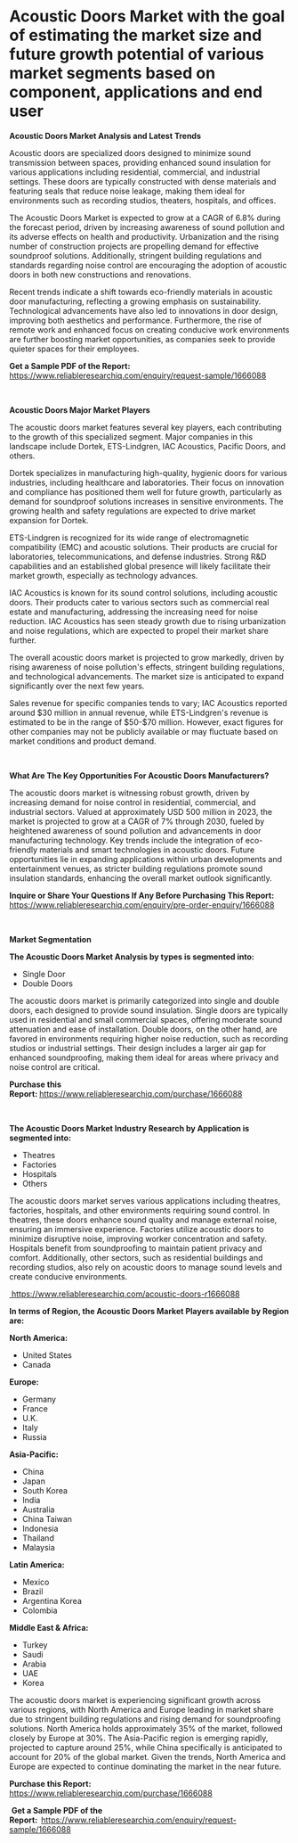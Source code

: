 <p><h1>Acoustic Doors Market with the goal of estimating the market size and future growth potential of various market segments based on component, applications and end user</h1></p><p><strong>Acoustic Doors Market Analysis and Latest Trends</strong></p>
<p><p>Acoustic doors are specialized doors designed to minimize sound transmission between spaces, providing enhanced sound insulation for various applications including residential, commercial, and industrial settings. These doors are typically constructed with dense materials and featuring seals that reduce noise leakage, making them ideal for environments such as recording studios, theaters, hospitals, and offices.</p><p>The Acoustic Doors Market is expected to grow at a CAGR of 6.8% during the forecast period, driven by increasing awareness of sound pollution and its adverse effects on health and productivity. Urbanization and the rising number of construction projects are propelling demand for effective soundproof solutions. Additionally, stringent building regulations and standards regarding noise control are encouraging the adoption of acoustic doors in both new constructions and renovations.</p><p>Recent trends indicate a shift towards eco-friendly materials in acoustic door manufacturing, reflecting a growing emphasis on sustainability. Technological advancements have also led to innovations in door design, improving both aesthetics and performance. Furthermore, the rise of remote work and enhanced focus on creating conducive work environments are further boosting market opportunities, as companies seek to provide quieter spaces for their employees.</p></p>
<p><strong>Get a Sample PDF of the Report:&nbsp;</strong> <a href="https://www.reliableresearchiq.com/enquiry/request-sample/1666088?utm_campaign=3534&utm_medium=2&utm_source=Github&utm_content=ia&utm_term=17042025&utm_id=acoustic-doors">https://www.reliableresearchiq.com/enquiry/request-sample/1666088</a></p>
<p>&nbsp;</p>
<p><strong>Acoustic Doors Major Market Players</strong></p>
<p><p>The acoustic doors market features several key players, each contributing to the growth of this specialized segment. Major companies in this landscape include Dortek, ETS-Lindgren, IAC Acoustics, Pacific Doors, and others.</p><p>Dortek specializes in manufacturing high-quality, hygienic doors for various industries, including healthcare and laboratories. Their focus on innovation and compliance has positioned them well for future growth, particularly as demand for soundproof solutions increases in sensitive environments. The growing health and safety regulations are expected to drive market expansion for Dortek.</p><p>ETS-Lindgren is recognized for its wide range of electromagnetic compatibility (EMC) and acoustic solutions. Their products are crucial for laboratories, telecommunications, and defense industries. Strong R&D capabilities and an established global presence will likely facilitate their market growth, especially as technology advances.</p><p>IAC Acoustics is known for its sound control solutions, including acoustic doors. Their products cater to various sectors such as commercial real estate and manufacturing, addressing the increasing need for noise reduction. IAC Acoustics has seen steady growth due to rising urbanization and noise regulations, which are expected to propel their market share further.</p><p>The overall acoustic doors market is projected to grow markedly, driven by rising awareness of noise pollution's effects, stringent building regulations, and technological advancements. The market size is anticipated to expand significantly over the next few years.</p><p>Sales revenue for specific companies tends to vary; IAC Acoustics reported around $30 million in annual revenue, while ETS-Lindgren's revenue is estimated to be in the range of $50-$70 million. However, exact figures for other companies may not be publicly available or may fluctuate based on market conditions and product demand.</p></p>
<p>&nbsp;</p>
<p><strong>What Are The Key Opportunities For Acoustic Doors Manufacturers?</strong></p>
<p><p>The acoustic doors market is witnessing robust growth, driven by increasing demand for noise control in residential, commercial, and industrial sectors. Valued at approximately USD 500 million in 2023, the market is projected to grow at a CAGR of 7% through 2030, fueled by heightened awareness of sound pollution and advancements in door manufacturing technology. Key trends include the integration of eco-friendly materials and smart technologies in acoustic doors. Future opportunities lie in expanding applications within urban developments and entertainment venues, as stricter building regulations promote sound insulation standards, enhancing the overall market outlook significantly.</p></p>
<p><strong>Inquire or Share Your Questions If Any Before Purchasing This Report:</strong> <a href="https://www.reliableresearchiq.com/enquiry/pre-order-enquiry/1666088?utm_campaign=3534&utm_medium=2&utm_source=Github&utm_content=ia&utm_term=17042025&utm_id=acoustic-doors">https://www.reliableresearchiq.com/enquiry/pre-order-enquiry/1666088</a></p>
<p>&nbsp;</p>
<p><strong>Market Segmentation</strong></p>
<p><strong>The Acoustic Doors Market Analysis by types is segmented into:</strong></p>
<p><ul><li>Single Door</li><li>Double Doors</li></ul></p>
<p><p>The acoustic doors market is primarily categorized into single and double doors, each designed to provide sound insulation. Single doors are typically used in residential and small commercial spaces, offering moderate sound attenuation and ease of installation. Double doors, on the other hand, are favored in environments requiring higher noise reduction, such as recording studios or industrial settings. Their design includes a larger air gap for enhanced soundproofing, making them ideal for areas where privacy and noise control are critical.</p></p>
<p><strong>Purchase this Report:&nbsp;</strong><a href="https://www.reliableresearchiq.com/purchase/1666088?utm_campaign=3534&utm_medium=2&utm_source=Github&utm_content=ia&utm_term=17042025&utm_id=acoustic-doors">https://www.reliableresearchiq.com/purchase/1666088</a></p>
<p>&nbsp;</p>
<p><strong>The Acoustic Doors Market Industry Research by Application is segmented into:</strong></p>
<p><ul><li>Theatres</li><li>Factories</li><li>Hospitals</li><li>Others</li></ul></p>
<p><p>The acoustic doors market serves various applications including theatres, factories, hospitals, and other environments requiring sound control. In theatres, these doors enhance sound quality and manage external noise, ensuring an immersive experience. Factories utilize acoustic doors to minimize disruptive noise, improving worker concentration and safety. Hospitals benefit from soundproofing to maintain patient privacy and comfort. Additionally, other sectors, such as residential buildings and recording studios, also rely on acoustic doors to manage sound levels and create conducive environments.</p></p>
<p><a href="https://www.reliableresearchiq.com/acoustic-doors-r1666088?utm_campaign=3534&utm_medium=2&utm_source=Github&utm_content=ia&utm_term=17042025&utm_id=acoustic-doors">&nbsp;https://www.reliableresearchiq.com/acoustic-doors-r1666088</a></p>
<p><strong>In terms of Region, the Acoustic Doors Market Players available by Region are:</strong></p>
<p>
    <p> <strong> North America: </strong>
        <ul>
            <li>United States</li>
            <li>Canada</li>
        </ul>
        </p> 
    <p> <strong> Europe: </strong>
        <ul>
            <li>Germany</li>
            <li>France</li>
            <li>U.K.</li>
            <li>Italy</li>
            <li>Russia</li>
        </ul>
        </p> 
    <p> <strong> Asia-Pacific: </strong>
        <ul>
            <li>China</li>
            <li>Japan</li>
            <li>South Korea</li>
            <li>India</li>
            <li>Australia</li>
            <li>China Taiwan</li>
            <li>Indonesia</li>
            <li>Thailand</li>
            <li>Malaysia</li>
        </ul>
        </p> 
    <p> <strong> Latin America: </strong>
        <ul>
            <li>Mexico</li>
            <li>Brazil</li>
            <li>Argentina Korea</li>
            <li>Colombia</li>
        </ul>
        </p> 
    <p> <strong> Middle East & Africa: </strong>
        <ul>
            <li>Turkey</li>
            <li>Saudi</li>
            <li>Arabia</li>
            <li>UAE</li>
            <li>Korea</li>
        </ul>
    </p>
    </p>
<p><p>The acoustic doors market is experiencing significant growth across various regions, with North America and Europe leading in market share due to stringent building regulations and rising demand for soundproofing solutions. North America holds approximately 35% of the market, followed closely by Europe at 30%. The Asia-Pacific region is emerging rapidly, projected to capture around 25%, while China specifically is anticipated to account for 20% of the global market. Given the trends, North America and Europe are expected to continue dominating the market in the near future.</p></p>
<p><strong>Purchase this Report: </strong><a href="https://www.reliableresearchiq.com/purchase/1666088?utm_campaign=3534&utm_medium=2&utm_source=Github&utm_content=ia&utm_term=17042025&utm_id=acoustic-doors">https://www.reliableresearchiq.com/purchase/1666088</a></p>
<p>&nbsp;<strong>Get a Sample PDF of the Report:&nbsp;&nbsp;</strong><a href="https://www.reliableresearchiq.com/enquiry/request-sample/1666088?utm_campaign=3534&utm_medium=2&utm_source=Github&utm_content=ia&utm_term=17042025&utm_id=acoustic-doors">https://www.reliableresearchiq.com/enquiry/request-sample/1666088</a></p>
<p><strong></strong></p>
<p><p></p><p></p><p></p></p>
